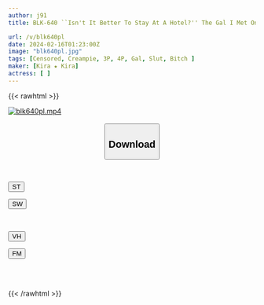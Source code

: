 ```yaml
---
author: j91
title: BLK-640 ``Isn't It Better To Stay At A Hotel?'' The Gal I Met On A Matching App Turned Out To Be A Convenient And Unparalleled Bimbo! Vol.1

url: /v/blk640pl
date: 2024-02-16T01:23:00Z
image: "blk640pl.jpg"
tags: [Censored, Creampie, 3P, 4P, Gal, Slut, Bitch	]
maker: [Kira ★ Kira]
actress: [ ]
---
```



{{< rawhtml >}}

<div class="video" data-videoid="g1P1LrZjBkiqbA1">
    <a href="javascript:;">
        <img src="/v/blk640pl/blk640pl.jpg" width="WIDTH" height="HEIGHT" alt="blk640pl.mp4" loading="lazy">
    </a>
</div>

<script type="text/javascript" src="https://j91.asia/asset/on-demand-st.js"></script>

<br>
  <link rel="stylesheet" href="https://j91.asia/asset/bs5.css">
  
  <center>
  <button class="btn btn-primary" type="button" data-bs-toggle="collapse" data-bs-target=".multi-collapse" aria-expanded="false" aria-controls="multiCollapseExample1 multiCollapseExample2"><h2>Download</h2></button></center>
</p>
<div class="row">
  <div class="col">
    <div class="collapse multi-collapse" id="multiCollapseExample1">
      <div class="card card-body">
	      	      <br>
<div class="buttons">  
<p><a href="https://streamtape.to/v/g1P1LrZjBkiqbA1" target="_blank"><button class="btn-hover color-3"><i class="fa fa-download"></i> ST</button></a></p>
<p><a href="https://cdnwish.com/b2cfogl8rd7p" target="_blank"><button class="btn-hover color-2"><i class="fa fa-download"></i> SW</button></a></p></div>
    </div>
  </div>
</div>
  <div class="col">
    <div class="collapse multi-collapse" id="multiCollapseExample2">
      <div class="card card-body">
	      <br>
<div class="buttons">
<p><a href="javascript:;" target="_blank"><button class="btn-hover color-9"><i class="fa fa-download"></i> VH</button></a></p>
<p><a href="javascript:;"><button class="btn-hover color-8"><i class="fa fa-download"></i> FM</button></a></p></div>
<br><br>
      </div>
    </div>
  </div>
</div>

{{< /rawhtml >}}